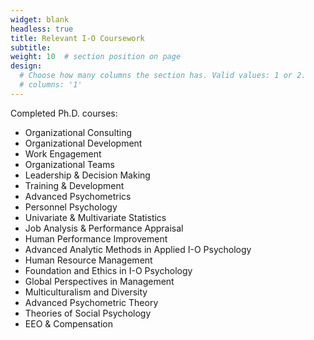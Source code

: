 ```yaml
---
widget: blank
headless: true
title: Relevant I-O Coursework
subtitle:
weight: 10  # section position on page
design:
  # Choose how many columns the section has. Valid values: 1 or 2.
  # columns: '1'
---
```

Completed Ph.D. courses:

- Organizational Consulting
- Organizational Development
- Work Engagement
- Organizational Teams
- Leadership & Decision Making
- Training & Development
- Advanced Psychometrics
- Personnel Psychology
- Univariate & Multivariate Statistics
- Job Analysis & Performance Appraisal
- Human Performance Improvement
- Advanced Analytic Methods in Applied I-O Psychology
- Human Resource Management
- Foundation and Ethics in I-O Psychology
- Global Perspectives in Management
- Multiculturalism and Diversity
- Advanced Psychometric Theory
- Theories of Social Psychology
- EEO & Compensation
